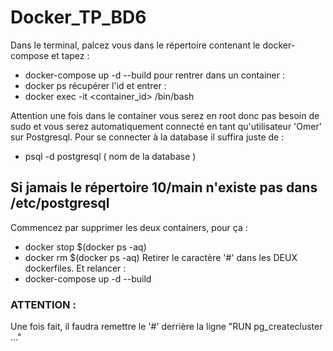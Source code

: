 # Docker_TP_BD6

Dans le terminal, palcez vous dans le répertoire contenant le docker-compose et tapez :
- docker-compose up -d --build 
pour rentrer dans un container :
- docker ps
récupérer l'id et entrer :
- docker exec -it <container_id> /bin/bash

Attention une fois dans le container vous serez en root donc pas besoin de sudo et vous serez automatiquement connecté en tant qu'utilisateur 'Omer' sur Postgresql. Pour se connecter 
à la database il suffira juste de :
- psql -d postgresql ( nom de la database )

## Si jamais le répertoire 10/main n'existe pas dans /etc/postgresql
Commencez par supprimer les deux containers, pour ça :
- docker stop $(docker ps -aq)
- docker rm $(docker ps -aq)
Retirer le caractère '#' dans les DEUX dockerfiles. Et relancer :
- docker-compose up -d --build 
### ATTENTION : 
Une fois fait, il faudra remettre le '#' derrière la ligne "RUN pg_createcluster ..."
